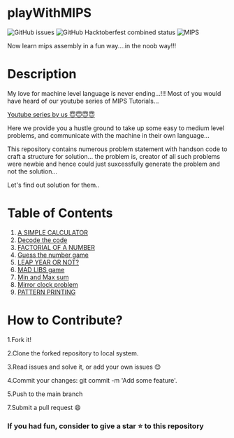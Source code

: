 # playWithMIPS
![GitHub issues](https://img.shields.io/github/issues/noobDevelopers/playWithMIPS)
![GitHub Hacktoberfest combined status](https://img.shields.io/github/hacktoberfest/2020/noobDevelopers/playWithMIPS)
![MIPS](https://img.shields.io/badge/-MIPS-blue)

Now learn mips assembly in a fun way....in the noob way!!!
# Description

My love for machine level language is never ending...!!!
Most of you would have heard of our youtube series of MIPS Tutorials...

<a href="https://www.youtube.com/playlist?list=PLgmNou559FbEZ9AZRLaeKGmA5zGfEgzCn">Youtube series by us 😇😇😇😇</a>

Here we provide you a hustle ground to take up some easy to medium level problems, and communicate with the machine in their own language...

This repository contains numerous problem statement with handson code to craft a structure for solution... the problem is, creator of all such problems were newbie and hence could just suxcessfully generate the problem and not the solution...

Let's find out solution for them..

# Table of Contents
1. <a href="https://github.com/noobDevelopers/playWithMIPS/tree/main/A%20SIMPLE%20CALCULATOR">A SIMPLE CALCULATOR</a>
2. <a href="https://github.com/noobDevelopers/playWithMIPS/tree/main/Decode%20the%20code">Decode the code</a>
3. <a href="https://github.com/noobDevelopers/playWithMIPS/tree/main/FACTORIAL%20OF%20A%20NUMBER">FACTORIAL OF A NUMBER</a>
4. <a href="https://github.com/noobDevelopers/playWithMIPS/tree/main/Guess%20the%20number%20game">Guess the number game</a>
5. <a href="https://github.com/noobDevelopers/playWithMIPS/tree/main/LEAP%20YEAR%20OR%20NOT%3F">LEAP YEAR OR NOT?</a>
6. <a href="https://github.com/noobDevelopers/playWithMIPS/tree/main/MAD%20LIBS%20game">MAD LIBS game</a>
7. <a href="https://github.com/noobDevelopers/playWithMIPS/tree/main/Min%20and%20Max%20sum">Min and Max sum</a>
8. <a href="https://github.com/noobDevelopers/playWithMIPS/tree/main/Mirror%20clock%20problem">Mirror clock problem</a>
9. <a href="https://github.com/noobDevelopers/playWithMIPS/tree/main/PATTERN%20PRINTING">PATTERN PRINTING</a>

# How to Contribute?

   1.Fork it!

   2.Clone the forked repository to local system.
   
   3.Read issues and solve it, or add your own issues 😊

   4.Commit your changes: git commit -m 'Add some feature'.

   5.Push to the main branch

   7.Submit a pull request 😄


### If you had fun, consider to give a star ⭐ to this repository
  
